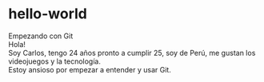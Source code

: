 # hello-world
Empezando con Git  
Hola!  
Soy Carlos, tengo 24 años pronto a cumplir 25, soy de Perú, me gustan los videojuegos y la tecnología.  
Estoy ansioso por empezar a entender y usar Git.
